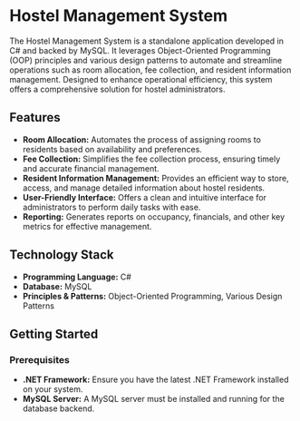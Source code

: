 # Hostel Management System

The Hostel Management System is a standalone application developed in C# and backed by MySQL. It leverages Object-Oriented Programming (OOP) principles and various design patterns to automate and streamline operations such as room allocation, fee collection, and resident information management. Designed to enhance operational efficiency, this system offers a comprehensive solution for hostel administrators.

## Features

- **Room Allocation:** Automates the process of assigning rooms to residents based on availability and preferences.
- **Fee Collection:** Simplifies the fee collection process, ensuring timely and accurate financial management.
- **Resident Information Management:** Provides an efficient way to store, access, and manage detailed information about hostel residents.
- **User-Friendly Interface:** Offers a clean and intuitive interface for administrators to perform daily tasks with ease.
- **Reporting:** Generates reports on occupancy, financials, and other key metrics for effective management.

## Technology Stack

- **Programming Language:** C#
- **Database:** MySQL
- **Principles & Patterns:** Object-Oriented Programming, Various Design Patterns

## Getting Started

### Prerequisites

- **.NET Framework:** Ensure you have the latest .NET Framework installed on your system.
- **MySQL Server:** A MySQL server must be installed and running for the database backend.



